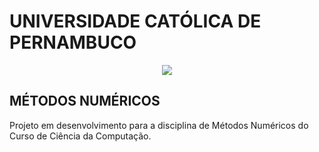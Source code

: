 # UNIVERSIDADE CATÓLICA DE PERNAMBUCO
<p align="center">
   <img src="http://www1.unicap.br/icam/wp-content/uploads/2019/06/marca_nova.svg" />
  </p>

## MÉTODOS NUMÉRICOS
Projeto em desenvolvimento para a disciplina de Métodos Numéricos do Curso de Ciência da Computação.
